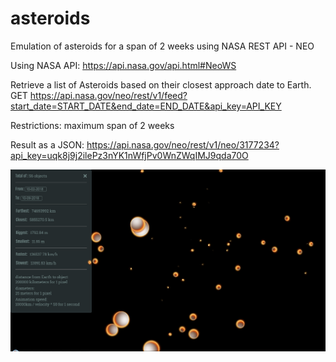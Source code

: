 # asteroids
Emulation of asteroids for a span of 2 weeks using NASA REST API - NEO

Using NASA API:
https://api.nasa.gov/api.html#NeoWS

Retrieve a list of Asteroids based on their closest approach date to Earth. 
GET https://api.nasa.gov/neo/rest/v1/feed?start_date=START_DATE&end_date=END_DATE&api_key=API_KEY 

Restrictions: maximum span of 2 weeks 

Result as a JSON: https://api.nasa.gov/neo/rest/v1/neo/3177234?api_key=uqk8j9j2ilePz3nYK1nWfjPv0WnZWqIMJ9qda70O

![alt text](https://raw.githubusercontent.com/kyalha/asteroids/master/asteroids.PNG)
